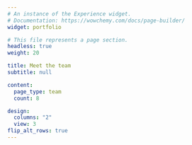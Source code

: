 ```yaml
---
# An instance of the Experience widget.
# Documentation: https://wowchemy.com/docs/page-builder/
widget: portfolio

# This file represents a page section.
headless: true
weight: 20

title: Meet the team
subtitle: null

content:
  page_type: team
  count: 8

design:
  columns: "2"
  view: 3
flip_alt_rows: true
---
```

